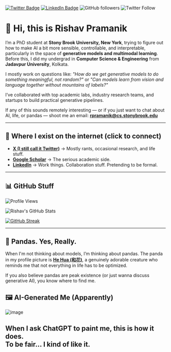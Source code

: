 [![Twitter Badge](https://img.shields.io/badge/-@rishavpramanik-1ca0f1?style=flat-square&labelColor=1ca0f1&logo=twitter&logoColor=white&link=https://twitter.com/RishavPramanik)](https://twitter.com/RishavPramanik)
[![LinkedIn Badge](https://img.shields.io/badge/-rishavpramanik-blue?style=flat-square&logo=Linkedin&logoColor=white&link=https://www.linkedin.com/in/rishavpramanik/)](https://www.linkedin.com/in/rishavpramanik/)
![GitHub followers](https://img.shields.io/github/followers/rishavpramanik?style=social)
![Twitter Follow](https://img.shields.io/twitter/follow/rishavpramanik?style=social)

# 👋 Hi, this is Rishav Pramanik

I’m a PhD student at **Stony Brook University, New York**, trying to figure out how to make AI a bit more sensible, controllable, and interpretable, particularly in the space of **generative models and multimodal learning**. Before this, I did my undergrad in **Computer Science & Engineering** from **Jadavpur University**, Kolkata.

I mostly work on questions like: *"How do we get generative models to do something meaningful, not random?"* or *"Can models learn from vision and language together without mountains of labels?"*

I’ve collaborated with top academic labs, industry research teams, and startups to build practical generative pipelines. 

If any of this sounds remotely interesting — or if you just want to chat about AI, life, or pandas — shoot me an email: **[rpramanik@cs.stonybrook.edu](mailto:rpramanik@cs.stonybrook.edu)**

---

## 🔗 Where I exist on the internet (click to connect)
- **[X (I still call it Twitter)](https://x.com/RishavPramanik)** → Mostly rants, occasional research, and life stuff.
- **[Google Scholar](https://scholar.google.com/citations?user=HK0s3E0AAAAJ&hl=en)** → The serious academic side.
- **[LinkedIn](https://www.linkedin.com/in/rishavpramanik/)** → Work things. Collaboration stuff. Pretending to be formal.

---

## 📊 GitHub Stuff
![Profile Views](https://komarev.com/ghpvc/?username=rishavpramanik&color=blue)

![Rishav's GitHub Stats](https://github-readme-stats.vercel.app/api?username=rishavpramanik&show_icons=true&theme=cobalt&count_private=true)

[![GitHub Streak](https://streak-stats.demolab.com?user=rishavpramanik&theme=gotham&hide_border=true&border_radius=4.7&date_format=j%20M%5B%20Y%5D&mode=weekly&count_private=true)](https://git.io/streak-stats)

---

## 🐼 Pandas. Yes, Really.

When I'm not thinking about models, I’m thinking about pandas. The panda in my profile picture is **[He Hua (和花)](https://en.wikipedia.org/wiki/Hua_Hua_(giant_panda))**, a genuinely adorable creature who reminds me that not everything in life has to be optimized.

If you also believe pandas are peak existence (or just wanna discuss generative AI), you know where to find me.

## 🖼️ AI-Generated Me (Apparently)

![image](https://github.com/user-attachments/assets/fbaf40af-796f-482f-9295-08fd6d9271b7)

When I ask ChatGPT to paint me, this is how it does.  
To be fair... I kind of like it.
---
